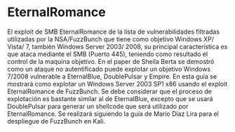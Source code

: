 # EternalRomance

El exploit de SMB EternalRomance de la lista de vulnerabilidades filtradas utilizadas por la NSA/FuzzBunch que tiene como objetivo Windows XP/ Vista/ 7, también Windows Server 2003/ 2008, su principal característica es que ataca mediante el SMB (Puerto 445), teniendo como resultado el control de la maquina objetivo. En el paper de Sheila Berta se demostró como un ataque no autentificado puede explotar un objetivo Windows 7/2008 vulnerable a EternalBlue, DoublePulsar y Empire. En esta guía se mostrará como explotar un Windows Server 2003 SP1 x86 usando el exploit EternalRomance de FuzzBunch. Se debe considerar que el proceso de explotación es bastante similar al de EternalBlue, excepto que se usará DoublePulsar para generar un shellcode que será utilizado por EternalRomance. Se realizará siguiendo la guía de Mario Díaz Lira para el despliegue de FuzzBunch en Kali.
